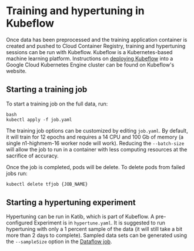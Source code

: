 # Training and hypertuning in Kubeflow

Once data has been preprocessed and the training application container is created and pushed to Cloud Container Registry, training and hypertuning sessions can be run with Kubeflow. Kubeflow is a Kubernetes-based machine learning platform. Instructions on [deploying Kubeflow](https://www.kubeflow.org/docs/gke/) into a Google Cloud Kubernetes Engine cluster can be found on Kubeflow's website.

## Starting a training job

To start a training job on the full data, run:

```
bash
kubectl apply -f job.yaml
```

The training job options can be customized by editing `job.yaml`. By default, it will train for 12 epochs and requires a 14 CPU and 100 Gb of memory (a single n1-highmem-16 worker node will work). Reducing the `--batch-size` will allow the job to run in a container with less computing resources at the sacrifice of accuracy.

Once the job is completed, pods will be delete. To delete pods from failed jobs run:

```bash
kubectl delete tfjob {JOB_NAME}
```

## Starting a hypertuning experiment

Hypertuning can be run in Katib, which is part of Kubeflow. A pre-configured Experiment is in `hypertune.yaml`. It is suggested to run hypertuning with only a 1 percent sample of the data (it will still take a bit more than 2 days to complete). Sampled data sets can be generated using the `--sampleSize` option in the [Dataflow job](../dataflow-etl).

